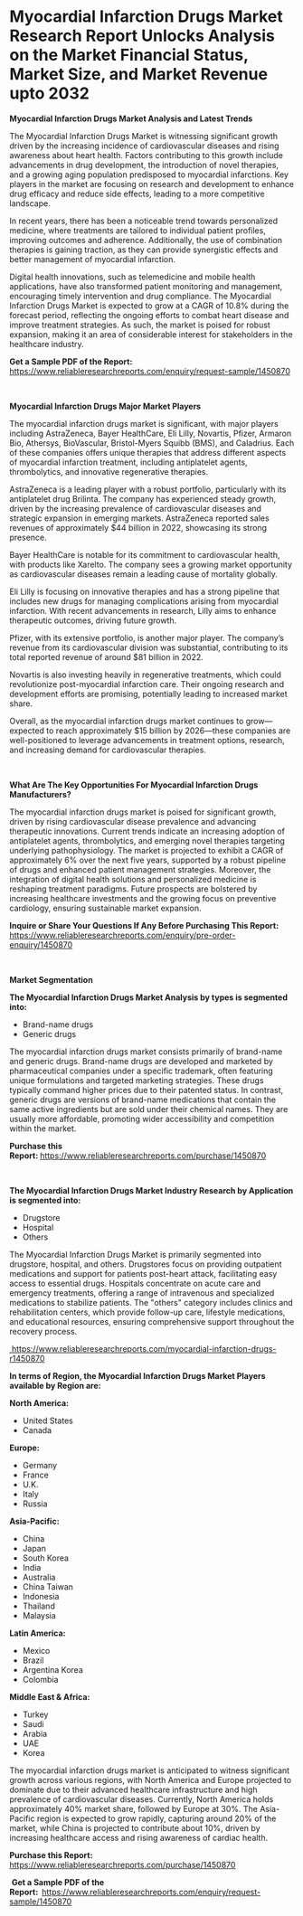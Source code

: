 <p><h1>Myocardial Infarction Drugs Market Research Report Unlocks Analysis on the Market Financial Status, Market Size, and Market Revenue upto 2032</h1></p><p><strong>Myocardial Infarction Drugs Market Analysis and Latest Trends</strong></p>
<p><p>The Myocardial Infarction Drugs Market is witnessing significant growth driven by the increasing incidence of cardiovascular diseases and rising awareness about heart health. Factors contributing to this growth include advancements in drug development, the introduction of novel therapies, and a growing aging population predisposed to myocardial infarctions. Key players in the market are focusing on research and development to enhance drug efficacy and reduce side effects, leading to a more competitive landscape.</p><p>In recent years, there has been a noticeable trend towards personalized medicine, where treatments are tailored to individual patient profiles, improving outcomes and adherence. Additionally, the use of combination therapies is gaining traction, as they can provide synergistic effects and better management of myocardial infarction.</p><p>Digital health innovations, such as telemedicine and mobile health applications, have also transformed patient monitoring and management, encouraging timely intervention and drug compliance. The Myocardial Infarction Drugs Market is expected to grow at a CAGR of 10.8% during the forecast period, reflecting the ongoing efforts to combat heart disease and improve treatment strategies. As such, the market is poised for robust expansion, making it an area of considerable interest for stakeholders in the healthcare industry.</p></p>
<p><strong>Get a Sample PDF of the Report:&nbsp;</strong> <a href="https://www.reliableresearchreports.com/enquiry/request-sample/1450870?utm_campaign=3136&utm_medium=2&utm_source=Github&utm_content=ia&utm_term=19042025&utm_id=myocardial-infarction-drugs">https://www.reliableresearchreports.com/enquiry/request-sample/1450870</a></p>
<p>&nbsp;</p>
<p><strong>Myocardial Infarction Drugs Major Market Players</strong></p>
<p><p>The myocardial infarction drugs market is significant, with major players including AstraZeneca, Bayer HealthCare, Eli Lilly, Novartis, Pfizer, Armaron Bio, Athersys, BioVascular, Bristol-Myers Squibb (BMS), and Caladrius. Each of these companies offers unique therapies that address different aspects of myocardial infarction treatment, including antiplatelet agents, thrombolytics, and innovative regenerative therapies.</p><p>AstraZeneca is a leading player with a robust portfolio, particularly with its antiplatelet drug Brilinta. The company has experienced steady growth, driven by the increasing prevalence of cardiovascular diseases and strategic expansion in emerging markets. AstraZeneca reported sales revenues of approximately $44 billion in 2022, showcasing its strong presence.</p><p>Bayer HealthCare is notable for its commitment to cardiovascular health, with products like Xarelto. The company sees a growing market opportunity as cardiovascular diseases remain a leading cause of mortality globally.</p><p>Eli Lilly is focusing on innovative therapies and has a strong pipeline that includes new drugs for managing complications arising from myocardial infarction. With recent advancements in research, Lilly aims to enhance therapeutic outcomes, driving future growth.</p><p>Pfizer, with its extensive portfolio, is another major player. The company’s revenue from its cardiovascular division was substantial, contributing to its total reported revenue of around $81 billion in 2022. </p><p>Novartis is also investing heavily in regenerative treatments, which could revolutionize post-myocardial infarction care. Their ongoing research and development efforts are promising, potentially leading to increased market share.</p><p>Overall, as the myocardial infarction drugs market continues to grow—expected to reach approximately $15 billion by 2026—these companies are well-positioned to leverage advancements in treatment options, research, and increasing demand for cardiovascular therapies.</p></p>
<p>&nbsp;</p>
<p><strong>What Are The Key Opportunities For Myocardial Infarction Drugs Manufacturers?</strong></p>
<p><p>The myocardial infarction drugs market is poised for significant growth, driven by rising cardiovascular disease prevalence and advancing therapeutic innovations. Current trends indicate an increasing adoption of antiplatelet agents, thrombolytics, and emerging novel therapies targeting underlying pathophysiology. The market is projected to exhibit a CAGR of approximately 6% over the next five years, supported by a robust pipeline of drugs and enhanced patient management strategies. Moreover, the integration of digital health solutions and personalized medicine is reshaping treatment paradigms. Future prospects are bolstered by increasing healthcare investments and the growing focus on preventive cardiology, ensuring sustainable market expansion.</p></p>
<p><strong>Inquire or Share Your Questions If Any Before Purchasing This Report:</strong> <a href="https://www.reliableresearchreports.com/enquiry/pre-order-enquiry/1450870?utm_campaign=3136&utm_medium=2&utm_source=Github&utm_content=ia&utm_term=19042025&utm_id=myocardial-infarction-drugs">https://www.reliableresearchreports.com/enquiry/pre-order-enquiry/1450870</a></p>
<p>&nbsp;</p>
<p><strong>Market Segmentation</strong></p>
<p><strong>The Myocardial Infarction Drugs Market Analysis by types is segmented into:</strong></p>
<p><ul><li>Brand-name drugs</li><li>Generic drugs</li></ul></p>
<p><p>The myocardial infarction drugs market consists primarily of brand-name and generic drugs. Brand-name drugs are developed and marketed by pharmaceutical companies under a specific trademark, often featuring unique formulations and targeted marketing strategies. These drugs typically command higher prices due to their patented status. In contrast, generic drugs are versions of brand-name medications that contain the same active ingredients but are sold under their chemical names. They are usually more affordable, promoting wider accessibility and competition within the market.</p></p>
<p><strong>Purchase this Report:&nbsp;</strong><a href="https://www.reliableresearchreports.com/purchase/1450870?utm_campaign=3136&utm_medium=2&utm_source=Github&utm_content=ia&utm_term=19042025&utm_id=myocardial-infarction-drugs">https://www.reliableresearchreports.com/purchase/1450870</a></p>
<p>&nbsp;</p>
<p><strong>The Myocardial Infarction Drugs Market Industry Research by Application is segmented into:</strong></p>
<p><ul><li>Drugstore</li><li>Hospital</li><li>Others</li></ul></p>
<p><p>The Myocardial Infarction Drugs Market is primarily segmented into drugstore, hospital, and others. Drugstores focus on providing outpatient medications and support for patients post-heart attack, facilitating easy access to essential drugs. Hospitals concentrate on acute care and emergency treatments, offering a range of intravenous and specialized medications to stabilize patients. The "others" category includes clinics and rehabilitation centers, which provide follow-up care, lifestyle medications, and educational resources, ensuring comprehensive support throughout the recovery process.</p></p>
<p><a href="https://www.reliableresearchreports.com/myocardial-infarction-drugs-r1450870?utm_campaign=3136&utm_medium=2&utm_source=Github&utm_content=ia&utm_term=19042025&utm_id=myocardial-infarction-drugs">&nbsp;https://www.reliableresearchreports.com/myocardial-infarction-drugs-r1450870</a></p>
<p><strong>In terms of Region, the Myocardial Infarction Drugs Market Players available by Region are:</strong></p>
<p>
    <p> <strong> North America: </strong>
        <ul>
            <li>United States</li>
            <li>Canada</li>
        </ul>
        </p> 
    <p> <strong> Europe: </strong>
        <ul>
            <li>Germany</li>
            <li>France</li>
            <li>U.K.</li>
            <li>Italy</li>
            <li>Russia</li>
        </ul>
        </p> 
    <p> <strong> Asia-Pacific: </strong>
        <ul>
            <li>China</li>
            <li>Japan</li>
            <li>South Korea</li>
            <li>India</li>
            <li>Australia</li>
            <li>China Taiwan</li>
            <li>Indonesia</li>
            <li>Thailand</li>
            <li>Malaysia</li>
        </ul>
        </p> 
    <p> <strong> Latin America: </strong>
        <ul>
            <li>Mexico</li>
            <li>Brazil</li>
            <li>Argentina Korea</li>
            <li>Colombia</li>
        </ul>
        </p> 
    <p> <strong> Middle East & Africa: </strong>
        <ul>
            <li>Turkey</li>
            <li>Saudi</li>
            <li>Arabia</li>
            <li>UAE</li>
            <li>Korea</li>
        </ul>
    </p>
    </p>
<p><p>The myocardial infarction drugs market is anticipated to witness significant growth across various regions, with North America and Europe projected to dominate due to their advanced healthcare infrastructure and high prevalence of cardiovascular diseases. Currently, North America holds approximately 40% market share, followed by Europe at 30%. The Asia-Pacific region is expected to grow rapidly, capturing around 20% of the market, while China is projected to contribute about 10%, driven by increasing healthcare access and rising awareness of cardiac health.</p></p>
<p><strong>Purchase this Report: </strong><a href="https://www.reliableresearchreports.com/purchase/1450870?utm_campaign=3136&utm_medium=2&utm_source=Github&utm_content=ia&utm_term=19042025&utm_id=myocardial-infarction-drugs">https://www.reliableresearchreports.com/purchase/1450870</a></p>
<p>&nbsp;<strong>Get a Sample PDF of the Report:&nbsp;&nbsp;</strong><a href="https://www.reliableresearchreports.com/enquiry/request-sample/1450870?utm_campaign=3136&utm_medium=2&utm_source=Github&utm_content=ia&utm_term=19042025&utm_id=myocardial-infarction-drugs">https://www.reliableresearchreports.com/enquiry/request-sample/1450870</a></p>
<p><strong></strong></p>
<p><p></p><p></p><p></p></p>